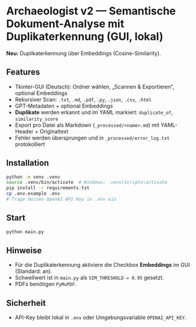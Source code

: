 # Archaeologist v2 — Semantische Dokument-Analyse mit Duplikaterkennung (GUI, lokal)

**Neu:** Duplikaterkennung über Embeddings (Cosine-Similarity).

## Features
- Tkinter-GUI (Deutsch): Ordner wählen, „Scannen & Exportieren“, optional Embeddings
- Rekursiver Scan: `.txt`, `.md`, `.pdf`, `.py`, `.json`, `.csv`, `.html`
- GPT-Metadaten + optional Embeddings
- **Duplikate** werden erkannt und im YAML markiert: `duplicate_of`, `similarity_score`
- Export pro Datei als Markdown (`_processed/<name>.md`) mit YAML-Header + Originaltext
- Fehler werden übersprungen und in `_processed/error_log.txt` protokolliert

## Installation
```bash
python -m venv .venv
source .venv/bin/activate  # Windows: .venv\Scripts\activate
pip install -r requirements.txt
cp .env.example .env
# Trage deinen OpenAI API Key in .env ein
```

## Start
```bash
python main.py
```

## Hinweise
- Für die Duplikaterkennung aktiviere die Checkbox **Embeddings** im GUI (Standard: an).
- Schwellwert ist in `main.py` als `SIM_THRESHOLD = 0.95` gesetzt.
- PDFs benötigen `PyMuPDF`.

## Sicherheit
- API-Key bleibt lokal in `.env` oder Umgebungsvariable `OPENAI_API_KEY`.

